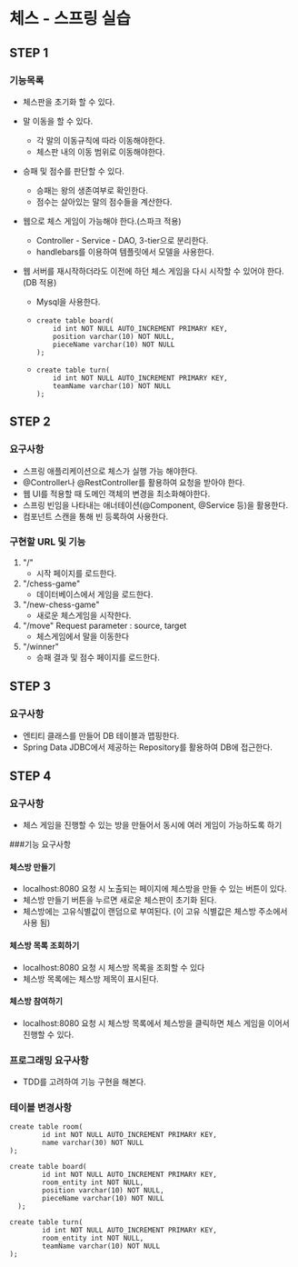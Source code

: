 # 체스 - 스프링 실습
## STEP 1
### 기능목록

- 체스판을 초기화 할 수 있다.

- 말 이동을 할 수 있다.

  - 각 말의 이동규칙에 따라 이동해야한다.
  - 체스판 내의 이동 범위로 이동해야한다.

- 승패 및 점수를 판단할 수 있다.

  - 승패는 왕의 생존여부로 확인한다.
  - 점수는 살아있는 말의 점수들을 계산한다.

- 웹으로 체스 게임이 가능해야 한다.(스파크 적용)

  - Controller - Service - DAO, 3-tier으로 분리한다.
  - handlebars를 이용하여 템플릿에서 모델을 사용한다.

- 웹 서버를 재시작하더라도 이전에 하던 체스 게임을 다시 시작할 수 있어야 한다.(DB 적용)

  - Mysql을 사용한다.

  - ```mysql
    create table board(
        id int NOT NULL AUTO_INCREMENT PRIMARY KEY,
        position varchar(10) NOT NULL,
        pieceName varchar(10) NOT NULL
    );
    ```

  - ``` mysql
    create table turn(
        id int NOT NULL AUTO_INCREMENT PRIMARY KEY,
        teamName varchar(10) NOT NULL
    );
    ```

## STEP 2
### 요구사항
- 스프링 애플리케이션으로 체스가 실행 가능 해야한다.
- @Controller나 @RestController를 활용하여 요청을 받아야 한다.
- 웹 UI를 적용할 때 도메인 객체의 변경을 최소화해야한다.
- 스프링 빈임을 나타내는 애너테이션(@Component, @Service 등)을 활용한다.
- 컴포넌트 스캔을 통해 빈 등록하여 사용한다.

### 구현할 URL 및 기능
1. "/"
    - 시작 페이지를 로드한다.
2. "/chess-game"
    - 데이터베이스에서 게임을 로드한다.
3. "/new-chess-game"
    - 새로운 체스게임을 시작한다.
4. "/move"  Request parameter : source, target
    - 체스게임에서 말을 이동한다
5. "/winner"
    - 승패 결과 및 점수 페이지를 로드한다.



## STEP 3

### 요구사항

- 엔티티 클래스를 만들어 DB 테이블과 맵핑한다.
- Spring Data JDBC에서 제공하는 Repository를 활용하여 DB에 접근한다.


## STEP 4 

### 요구사항

- 체스 게임을 진행할 수 있는 방을 만들어서 동시에 여러 게임이 가능하도록 하기

###기능 요구사항

#### 체스방 만들기

- localhost:8080 요청 시 노출되는 페이지에 체스방을 만들 수 있는 버튼이 있다.
- 체스방 만들기 버튼을 누르면 새로운 체스판이 초기화 된다.
- 체스방에는 고유식별값이 랜덤으로 부여된다. (이 고유 식별값은 체스방 주소에서 사용 됨)

#### 체스방 목록 조회하기

- localhost:8080 요청 시 체스방 목록을 조회할 수 있다
- 체스방 목록에는 체스방 제목이 표시된다.

#### 체스방 참여하기

- localhost:8080 요청 시 체스방 목록에서 체스방을 클릭하면 체스 게임을 이어서 진행할 수 있다.

### 프로그래밍 요구사항
- TDD를 고려하여 기능 구현을 해본다.


### 테이블 변경사항


```mysql
create table room(
        id int NOT NULL AUTO_INCREMENT PRIMARY KEY,
        name varchar(30) NOT NULL
);
```

```mysql
create table board(
        id int NOT NULL AUTO_INCREMENT PRIMARY KEY,
        room_entity int NOT NULL,
        position varchar(10) NOT NULL,
        pieceName varchar(10) NOT NULL
  );
```

``` mysql
create table turn(
        id int NOT NULL AUTO_INCREMENT PRIMARY KEY,
        room_entity int NOT NULL,
        teamName varchar(10) NOT NULL
);
```